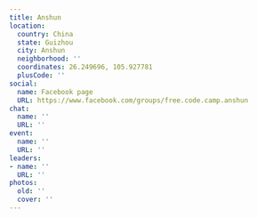 ```yaml
---
title: Anshun
location:
  country: China
  state: Guizhou
  city: Anshun
  neighborhood: ''
  coordinates: 26.249696, 105.927781
  plusCode: ''
social:
  name: Facebook page
  URL: https://www.facebook.com/groups/free.code.camp.anshun
chat:
  name: ''
  URL: ''
event:
  name: ''
  URL: ''
leaders:
- name: ''
  URL: ''
photos:
  old: ''
  cover: ''
---
```

